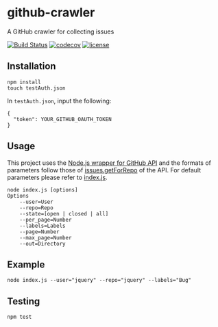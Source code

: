 # github-crawler
A GitHub crawler for collecting issues

[![Build Status](https://travis-ci.org/waitingcheung/github-crawler.svg?branch=master)](https://travis-ci.org/waitingcheung/github-crawler)
[![codecov](https://codecov.io/gh/waitingcheung/github-crawler/branch/master/graph/badge.svg)](https://codecov.io/gh/waitingcheung/github-crawler)
[![license](https://img.shields.io/github/license/mashape/apistatus.svg?maxAge=2592000)](https://github.com/waitingcheung/github-crawler/blob/master/LICENSE)

## Installation
```
npm install
touch testAuth.json
```

In ``testAuth.json``, input the following:
```
{
  "token": YOUR_GITHUB_OAUTH_TOKEN
}
```

## Usage

This project uses the [Node.js wrapper for GitHub API](https://github.com/mikedeboer/node-github) and the formats of parameters follow those of [issues.getForRepo](https://mikedeboer.github.io/node-github/#api-issues-getForRepo) of the API. For default parameters please refer to [index.js](https://github.com/waitingcheung/github-crawler/blob/master/index.js#L14).

```
node index.js [options]
Options
	--user=User
	--repo=Repo
	--state=[open | closed | all]
	--per_page=Number
	--labels=Labels
	--page=Number
	--max_page=Number
	--out=Directory
```

## Example
```
node index.js --user="jquery" --repo="jquery" --labels="Bug"
```

## Testing
```
npm test
```
